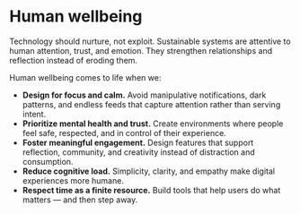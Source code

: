 # Human wellbeing

Technology should nurture, not exploit. Sustainable systems are attentive to human attention, trust, and emotion. They strengthen relationships and reflection instead of eroding them.

Human wellbeing comes to life when we:

- **Design for focus and calm.** Avoid manipulative notifications, dark patterns, and endless feeds that capture attention rather than serving intent.
- **Prioritize mental health and trust.** Create environments where people feel safe, respected, and in control of their experience.
- **Foster meaningful engagement.** Design features that support reflection, community, and creativity instead of distraction and consumption.
- **Reduce cognitive load.** Simplicity, clarity, and empathy make digital experiences more humane.
- **Respect time as a finite resource.** Build tools that help users do what matters — and then step away.

